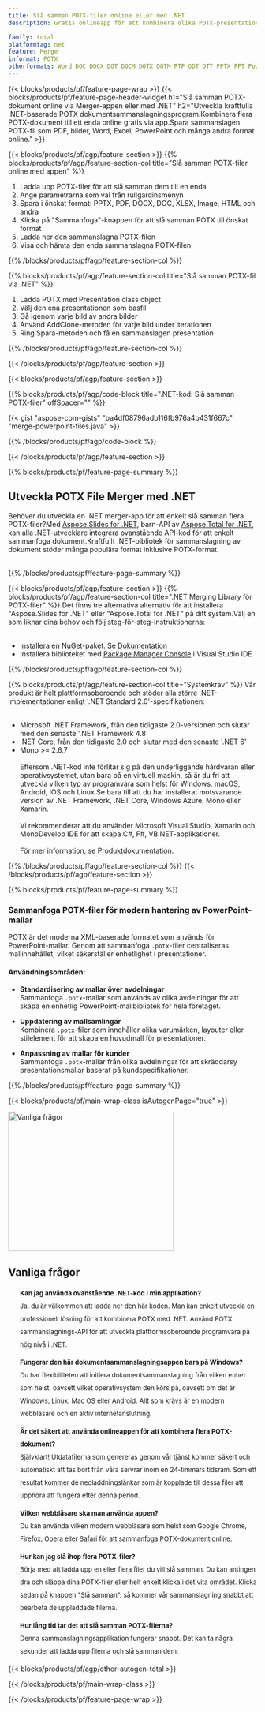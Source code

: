 ```yaml
---
title: Slå samman POTX-filer online eller med .NET
description: Gratis onlineapp för att kombinera olika POTX-presentationer.C# .NET slår samman bibliotekskod för att slå samman POTX-presentation till valfritt format.

family: total
platformtag: net
feature: Merge
informat: POTX
otherformats: Word DOC DOCX DOT DOCM DOTX DOTM RTF ODT OTT PPTX PPT Powerpoint PPS PPSX PPSM POTM ODP OTP POT PPTM POTX PDF GIF JPG JPEG PNG TIFF IMAGE BMP Excel XLS XLSX ODS TSV XLSB XLSM XLT XLTM XLTX
---
```

{{< blocks/products/pf/feature-page-wrap >}}
{{< blocks/products/pf/feature-page-header-widget h1="Slå samman POTX-dokument online via Merger-appen eller med .NET" h2="Utveckla kraftfulla .NET-baserade POTX dokumentsammanslagningsprogram.Kombinera flera POTX-dokument till ett enda online gratis via app.Spara sammanslagen POTX-fil som PDF, bilder, Word, Excel, PowerPoint och många andra format online." >}}


{{< blocks/products/pf/agp/feature-section >}}
{{% blocks/products/pf/agp/feature-section-col title="Slå samman POTX-filer online med appen" %}}

1. Ladda upp POTX-filer för att slå samman dem till en enda
1. Ange parametrarna som val från rullgardinsmenyn
1. Spara i önskat format: PPTX, PDF, DOCX, DOC, XLSX, Image, HTML och andra
1. Klicka på "Sammanfoga"-knappen för att slå samman POTX till önskat format
1. Ladda ner den sammanslagna POTX-filen
1. Visa och hämta den enda sammanslagna POTX-filen

{{% /blocks/products/pf/agp/feature-section-col %}}

{{% blocks/products/pf/agp/feature-section-col title="Slå samman POTX-fil via .NET" %}}

1. Ladda POTX med Presentation class object
1. Välj den ena presentationen som basfil
1. Gå igenom varje bild av andra bilder
1. Använd AddClone-metoden för varje bild under iterationen
1. Ring Spara-metoden och få en sammanslagen presentation

{{% /blocks/products/pf/agp/feature-section-col %}}

{{< /blocks/products/pf/agp/feature-section >}}

{{< blocks/products/pf/agp/feature-section >}}

{{% blocks/products/pf/agp/code-block title=".NET-kod: Slå samman POTX-filer" offSpacer="" %}}

{{< gist "aspose-com-gists" "ba4df08796adb116fb976a4b431f667c" "merge-powerpoint-files.java" >}}

{{% /blocks/products/pf/agp/code-block %}}

{{< /blocks/products/pf/agp/feature-section >}}

{{% blocks/products/pf/feature-page-summary %}}

<h2>Utveckla POTX File Merger med .NET</h2>

Behöver du utveckla en .NET merger-app för att enkelt slå samman flera POTX-filer?Med [Aspose.Slides for .NET](https://products.aspose.com/slides/sv/net/), barn-API av [Aspose.Total for .NET](https://products.aspose.com/total/sv/net/), kan alla .NET-utvecklare integrera ovanstående API-kod för att enkelt sammanfoga dokument.Kraftfullt .NET-bibliotek för sammanslagning av dokument stöder många populära format inklusive POTX-format.<br /><br />

{{% /blocks/products/pf/feature-page-summary %}}

{{< blocks/products/pf/agp/feature-section >}}
{{% blocks/products/pf/agp/feature-section-col title=".NET Merging Library för POTX-filer" %}}
Det finns tre alternativa alternativ för att installera "Aspose.Slides for .NET" eller "Aspose.Total for .NET" på ditt system.Välj en som liknar dina behov och följ steg-för-steg-instruktionerna:<br /><br />

- Installera en [NuGet-paket](https://www.nuget.org/packages/Aspose.Slides/). Se [Dokumentation](https://docs.aspose.com/slides/net/installation/#method-1-install-or-update-asposeslides-from-the-nuget-package-manager)
- Installera biblioteket med [Package Manager Console](https://docs.aspose.com/slides/net/installation/#method-2-install-or-update-asposeslides-through-the-package-manager-console) i Visual Studio IDE

{{% /blocks/products/pf/agp/feature-section-col %}}

{{% blocks/products/pf/agp/feature-section-col title="Systemkrav" %}}
Vår produkt är helt plattformsoberoende och stöder alla större .NET-implementationer enligt '.NET Standard 2.0'-specifikationen:<br /><br />

- Microsoft .NET Framework, från den tidigaste 2.0-versionen och slutar med den senaste '.NET Framework 4.8'
- .NET Core, från den tidigaste 2.0 och slutar med den senaste '.NET 6'
- Mono >= 2.6.7
<br /><br />
Eftersom .NET-kod inte förlitar sig på den underliggande hårdvaran eller operativsystemet, utan bara på en virtuell maskin, så är du fri att utveckla vilken typ av programvara som helst för Windows, macOS, Android, iOS och Linux.Se bara till att du har installerat motsvarande version av .NET Framework, .NET Core, Windows Azure, Mono eller Xamarin.<br /><br />
Vi rekommenderar att du använder Microsoft Visual Studio, Xamarin och MonoDevelop IDE för att skapa C#, F#, VB.NET-applikationer.
<br /><br />
För mer information, se [Produktdokumentation](https://docs.aspose.com/slides/net/system-requirements/).

{{% /blocks/products/pf/agp/feature-section-col %}}
{{< /blocks/products/pf/agp/feature-section >}}

{{% blocks/products/pf/feature-page-summary %}}
### Sammanfoga POTX-filer för modern hantering av PowerPoint-mallar

POTX är det moderna XML-baserade formatet som används för PowerPoint-mallar. Genom att sammanfoga `.potx`-filer centraliseras mallinnehållet, vilket säkerställer enhetlighet i presentationer.

#### Användningsområden:

- **Standardisering av mallar över avdelningar**  
  Sammanfoga `.potx`-mallar som används av olika avdelningar för att skapa en enhetlig PowerPoint-mallbibliotek för hela företaget.

- **Uppdatering av mallsamlingar**  
  Kombinera `.potx`-filer som innehåller olika varumärken, layouter eller stilelement för att skapa en huvudmall för presentationer.

- **Anpassning av mallar för kunder**  
  Sammanfoga `.potx`-mallar från olika avdelningar för att skräddarsy presentationsmallar baserat på kundspecifikationer.
{{% /blocks/products/pf/feature-page-summary %}}
{{< blocks/products/pf/main-wrap-class isAutogenPage="true" >}}


<style>.howtolist li{margin-right: 0!important;line-height: 26px;position: relative;margin-bottom: 10px;font-size: 13px;list-style-type: none;}</style>
<div class="col-md-12 tl bg-gray-dark howtolist section">
  <a class="anchor" name="faqpage"></a>
  <div class="container tl dflex" itemscope="" itemtype="https://schema.org/FAQPage">
      <div class="col-md-4 howtosectiongfx">
          <img class="social-panel-hide-on-mobile" src="https://www.groupdocs.cloud/templates/brand/images/groupdocs/conversion/groupdocs_conversion-brand.png" alt="Vanliga frågor" width="335" height="283">
      </div>
      <div class="howtosection col-md-8">
          <div>
              <h2>Vanliga frågor</h2>
               <ul>
                  <li itemscope="" itemprop="mainEntity" itemtype="https://schema.org/Question">
                      <div>
                          <span itemprop="name"><b>Kan jag använda ovanstående .NET-kod i min applikation?</b></span>
                      </div>
                      <div itemscope="" itemprop="acceptedAnswer" itemtype="https://schema.org/Answer">
                          <span itemprop="text">Ja, du är välkommen att ladda ner den här koden. Man kan enkelt utveckla en professionell lösning för att kombinera POTX med .NET. Använd POTX sammanslagnings-API för att utveckla plattformsoberoende programvara på hög nivå i .NET.</span>
                      </div>
                  </li>
                  <li itemscope="" itemprop="mainEntity" itemtype="https://schema.org/Question">
                      <div>
                          <span itemprop="name"><b>Fungerar den här dokumentsammanslagningsappen bara på Windows?</b></span>
                      </div>
                      <div itemscope="" itemprop="acceptedAnswer" itemtype="https://schema.org/Answer">
                          <span itemprop="text">Du har flexibiliteten att initiera dokumentsammanslagning från vilken enhet som helst, oavsett vilket operativsystem den körs på, oavsett om det är Windows, Linux, Mac OS eller Android. Allt som krävs är en modern webbläsare och en aktiv internetanslutning.</span>
                      </div>
                  </li>
                  <li itemscope="" itemprop="mainEntity" itemtype="https://schema.org/Question">
                      <div>
                          <span itemprop="name"><b>Är det säkert att använda onlineappen för att kombinera flera POTX-dokument?</b></span>
                      </div>
                      <div itemscope="" itemprop="acceptedAnswer" itemtype="https://schema.org/Answer">
                          <span itemprop="text">Självklart! Utdatafilerna som genereras genom vår tjänst kommer säkert och automatiskt att tas bort från våra servrar inom en 24-timmars tidsram. Som ett resultat kommer de nedladdningslänkar som är kopplade till dessa filer att upphöra att fungera efter denna period.</span>
                      </div>
                  </li>                 
                  <li itemscope="" itemprop="mainEntity" itemtype="https://schema.org/Question">
                      <div>
                          <span itemprop="name"><b>Vilken webbläsare ska man använda appen?</b></span>
                      </div>
                      <div itemscope="" itemprop="acceptedAnswer" itemtype="https://schema.org/Answer">
                          <span itemprop="text">Du kan använda vilken modern webbläsare som helst som Google Chrome, Firefox, Opera eller Safari för att sammanfoga POTX-dokument online.</span>
                      </div>
                  </li>
 		  <li itemscope="" itemprop="mainEntity" itemtype="https://schema.org/Question">
                      <div>
                          <span itemprop="name"><b>Hur kan jag slå ihop flera POTX-filer?</b></span>
                      </div>
                      <div itemscope="" itemprop="acceptedAnswer" itemtype="https://schema.org/Answer">
                          <span itemprop="text">Börja med att ladda upp en eller flera filer du vill slå samman. Du kan antingen dra och släppa dina POTX-filer eller helt enkelt klicka i det vita området. Klicka sedan på knappen "Slå samman", så kommer vår sammanslagning snabbt att bearbeta de uppladdade filerna.</span>
                      </div>
                  </li>
 		  <li itemscope="" itemprop="mainEntity" itemtype="https://schema.org/Question">
                      <div>
                          <span itemprop="name"><b>Hur lång tid tar det att slå samman POTX-filerna?</b></span>
                      </div>
                      <div itemscope="" itemprop="acceptedAnswer" itemtype="https://schema.org/Answer">
                          <span itemprop="text">Denna sammanslagningsapplikation fungerar snabbt. Det kan ta några sekunder att ladda upp filerna och slå samman dem.</span>
                      </div>
                  </li>
              </ul>
          </div>
      </div>
  </div>

{{< blocks/products/pf/agp/other-autogen-total >}}

{{< /blocks/products/pf/main-wrap-class >}}

{{< /blocks/products/pf/feature-page-wrap >}}